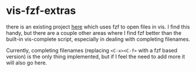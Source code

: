 # vis-fzf-extras
there is an existing project [here](https://github.com/guillaumecherel/vis-fzf-open) which uses fzf to open files in vis.
I find this handy, but there are a couple other areas where I find fzf better than the built-in vis-complete script, especially in 
dealing with completing filenames.

Currently, completing filenames (replacing `<C-x><C-f>` with a fzf based version) is the only thing implemented, but if I feel the 
need to add more it will also go here.

